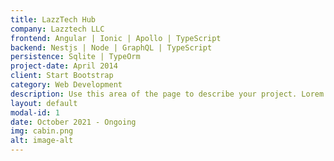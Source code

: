 ```yaml
---
title: LazzTech Hub
company: Lazztech LLC
frontend: Angular | Ionic | Apollo | TypeScript
backend: Nestjs | Node | GraphQL | TypeScript
persistence: Sqlite | TypeOrm
project-date: April 2014
client: Start Bootstrap
category: Web Development
description: Use this area of the page to describe your project. Lorem ipsum dolor sit amet, consectetur adipisicing elit. Mollitia neque assumenda ipsam nihil, molestias magnam, recusandae quos quis inventore quisquam velit asperiores, vitae? Reprehenderit soluta, eos quod consequuntur itaque. Nam.
layout: default
modal-id: 1
date: October 2021 - Ongoing
img: cabin.png
alt: image-alt
---
```

